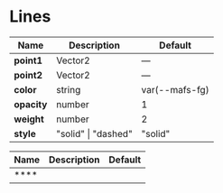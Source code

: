 # Lines


|Name|Description|Default|
|-|-|-|
|**point1**|Vector2|—|
|**point2**|Vector2|—|
|**color**|string|var(--mafs-fg)|
|**opacity**|number|1|
|**weight**|number|2|
|**style**|"solid" \| "dashed"|"solid"|

|Name|Description|Default|
|-|-|-|
|****|||